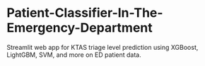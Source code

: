 # Patient-Classifier-In-The-Emergency-Department
Streamlit web app for KTAS triage level prediction using XGBoost, LightGBM, SVM, and more on ED patient data.
